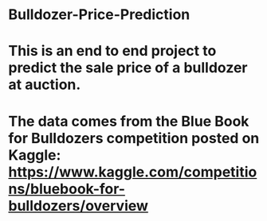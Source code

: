 # Bulldozer-Price-Prediction
# This is an end to end project to predict the sale price of a bulldozer at auction.
# The data comes from the Blue Book for Bulldozers competition posted on Kaggle: https://www.kaggle.com/competitions/bluebook-for-bulldozers/overview 
